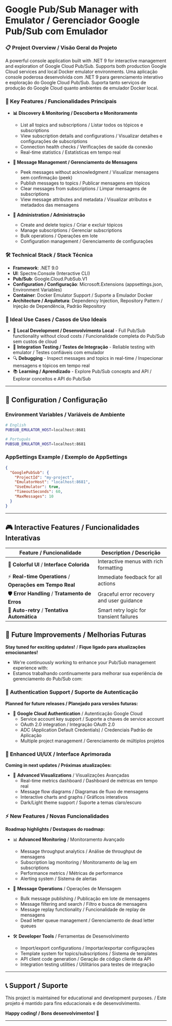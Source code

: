 # Google Pub/Sub Manager with Emulator / Gerenciador Google Pub/Sub com Emulador

### 📋 Project Overview / Visão Geral do Projeto

A powerful console application built with .NET 9 for interactive management and exploration of Google Cloud Pub/Sub. Supports both production Google Cloud services and local Docker emulator environments.
Uma aplicação console poderosa desenvolvida com .NET 9 para gerenciamento interativo e exploração do Google Cloud Pub/Sub. Suporta tanto serviços de produção do Google Cloud quanto ambientes de emulador Docker local.

### 🚀 Key Features / Funcionalidades Principais

- **📊 Discovery & Monitoring / Descoberta e Monitoramento**
  - List all topics and subscriptions / Listar todos os tópicos e subscriptions
  - View subscription details and configurations / Visualizar detalhes e configurações de subscriptions
  - Connection health checks / Verificações de saúde da conexão
  - Real-time statistics / Estatísticas em tempo real

- **💬 Message Management / Gerenciamento de Mensagens**
  - Peek messages without acknowledgment / Visualizar mensagens sem confirmação (peek)
  - Publish messages to topics / Publicar mensagens em tópicos
  - Clear messages from subscriptions / Limpar mensagens de subscriptions
  - View message attributes and metadata / Visualizar atributos e metadados das mensagens

- **🔧 Administration / Administração**
  - Create and delete topics / Criar e excluir tópicos
  - Manage subscriptions / Gerenciar subscriptions
  - Bulk operations / Operações em lote
  - Configuration management / Gerenciamento de configurações

### 🛠 Technical Stack / Stack Técnica

- **Framework**: .NET 9.0
- **UI**: Spectre.Console (Interactive CLI)
- **Pub/Sub**: Google.Cloud.PubSub.V1
- **Configuration / Configuração**: Microsoft.Extensions (appsettings.json, Environment Variables)
- **Container**: Docker Emulator Support / Suporte a Emulador Docker
- **Architecture / Arquitetura**: Dependency Injection, Repository Pattern / Injeção de Dependência, Padrão Repository

### 🎯 Ideal Use Cases / Casos de Uso Ideais

- 🏢 **Local Development / Desenvolvimento Local** - Full Pub/Sub functionality without cloud costs / Funcionalidade completa do Pub/Sub sem custos de cloud
- 🧪 **Integration Testing / Testes de Integração** - Reliable testing with emulator / Testes confiáveis com emulador
- 🔍 **Debugging** - Inspect messages and topics in real-time / Inspecionar mensagens e tópicos em tempo real
- 📚 **Learning / Aprendizado** - Explore Pub/Sub concepts and API / Explorar conceitos e API do Pub/Sub

---

## 🔧 Configuration / Configuração

### Environment Variables / Variáveis de Ambiente

```bash
# English
PUBSUB_EMULATOR_HOST=localhost:8681

# Português
PUBSUB_EMULATOR_HOST=localhost:8681
```

### AppSettings Example / Exemplo de AppSettings

```json
{
  "GooglePubSub": {
    "ProjectId": "my-project",
    "EmulatorHost": "localhost:8681",
    "UseEmulator": true,
    "TimeoutSeconds": 60,
    "MaxMessages": 10
  }
}
```

---  

## 🎮 Interactive Features / Funcionalidades Interativas

| Feature / Funcionalidade | Description / Descrição |
|-------------------------|------------------------|
| 🎨 **Colorful UI** / **Interface Colorida** | Interactive menus with rich formatting |
| ⚡ **Real-time Operations** / **Operações em Tempo Real** | Immediate feedback for all actions |
| 🛡 **Error Handling** / **Tratamento de Erros** | Graceful error recovery and user guidance |
| 🔄 **Auto-retry** / **Tentativa Automática** | Smart retry logic for transient failures |

## 🚧 Future Improvements / Melhorias Futuras

**Stay tuned for exciting updates!** / **Fique ligado para atualizações emocionantes!**
- We're continuously working to enhance your Pub/Sub management experience with:
- Estamos trabalhando continuamente para melhorar sua experiência de gerenciamento do Pub/Sub com:

### 🔐 Authentication Support / Suporte de Autenticação
**Planned for future releases / Planejado para versões futuras:**
- 🔑 **Google Cloud Authentication** / Autenticação Google Cloud
  - Service account key support / Suporte a chaves de service account
  - OAuth 2.0 integration / Integração OAuth 2.0
  - ADC (Application Default Credentials) / Credenciais Padrão de Aplicação
  - Multiple project management / Gerenciamento de múltiplos projetos

### 🎨 Enhanced UI/UX / Interface Aprimorada
**Coming in next updates / Próximas atualizações:**
- 🌈 **Advanced Visualizations** / Visualizações Avançadas
  - Real-time metrics dashboard / Dashboard de métricas em tempo real
  - Message flow diagrams / Diagramas de fluxo de mensagens
  - Interactive charts and graphs / Gráficos interativos
  - Dark/Light theme support / Suporte a temas claro/escuro

### ⚡ New Features / Novas Funcionalidades
**Roadmap highlights / Destaques do roadmap:**
- 📊 **Advanced Monitoring** / Monitoramento Avançado
  - Message throughput analytics / Análise de throughput de mensagens
  - Subscription lag monitoring / Monitoramento de lag em subscriptions
  - Performance metrics / Métricas de performance
  - Alerting system / Sistema de alertas

- 🔄 **Message Operations** / Operações de Mensagem
  - Bulk message publishing / Publicação em lote de mensagens
  - Message filtering and search / Filtro e busca de mensagens
  - Message replay functionality / Funcionalidade de replay de mensagens
  - Dead letter queue management / Gerenciamento de dead letter queues

- 🛠 **Developer Tools** / Ferramentas de Desenvolvimento
  - Import/export configurations / Importar/exportar configurações
  - Template system for topics/subscriptions / Sistema de templates
  - API client code generation / Geração de código cliente da API
  - Integration testing utilities / Utilitários para testes de integração

---  

## 📞 Support / Suporte

This project is maintained for educational and development purposes. / Este projeto é mantido para fins educacionais e de desenvolvimento.

**Happy coding! / Bons desenvolvimentos!** 🚀

---